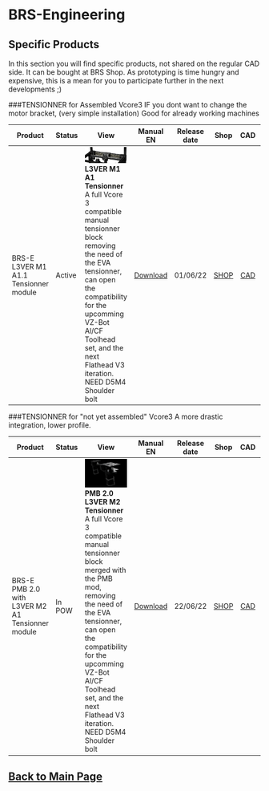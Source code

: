 
# BRS-Engineering  
## Specific Products

In this section you will find specific products, not shared on the regular CAD side. It can be bought at BRS Shop. As prototyping is time hungry and expensive, this is a mean for you to participate further in the next developments ;)

###TENSIONNER for Assembled Vcore3
IF you dont want to change the motor bracket, (very simple installation) Good for already working machines

Product|Status|View|Manual EN|Release date|Shop|CAD|License
-----------------|------|-----------------------------------| :----: |  :---------------: |  :---------------: |  :---------------: |  :---------------:
BRS-E L3VER M1 A1.1 Tensionner module|Active|![alt text](/image/tensionner7.png)<br> **L3VER M1 A1 Tensionner** A full Vcore 3 compatible manual tensionner block removing the need of the EVA tensionner, can open the compatibility for the upcomming VZ-Bot Al/CF Toolhead set, and the next Flathead V3 iteration. NEED D5M4 Shoulder bolt|[Download](/manuals/Manual-Tensionner-L3VER-M1-A.pdf)|01/06/22| [SHOP](https://store.brs-engineering.com/products/tensionner-l3ver-m1)|[CAD](https://store.brs-engineering.com/products/tendeur-l3ver-m1-a1-1-cad)| ![alt text](/image/by-nc-nd.png)

###TENSIONNER for "not yet assembled" Vcore3
A more drastic integration, lower profile.

Product|Status|View|Manual EN|Release date|Shop|CAD|License
-----------------|------|-----------------------------------| :----: |  :---------------: |  :---------------: |  :---------------: | :---------------:
BRS-E PMB 2.0 with L3VER M2 A1 Tensionner module|In POW|![alt text](/image/tensionner5.png)<br> **PMB 2.0 L3VER M2 Tensionner** A full Vcore 3 compatible manual tensionner block merged with the PMB mod, removing the need of the EVA tensionner, can open the compatibility for the upcomming VZ-Bot Al/CF Toolhead set, and the next Flathead V3 iteration. NEED D5M4 Shoulder bolt|[Download](/manuals/Lever-m2-manual.pdf)|22/06/22|[SHOP](https://store.brs-engineering.com/products/precision-motor-block-1-0?variant=42850205335801)|[CAD](https://store.brs-engineering.com/products/tendeur-l3ver-m2-a1-0-cad)| ![alt text](/image/by-nc-nd.png)


## [Back to Main Page](/README.md)



